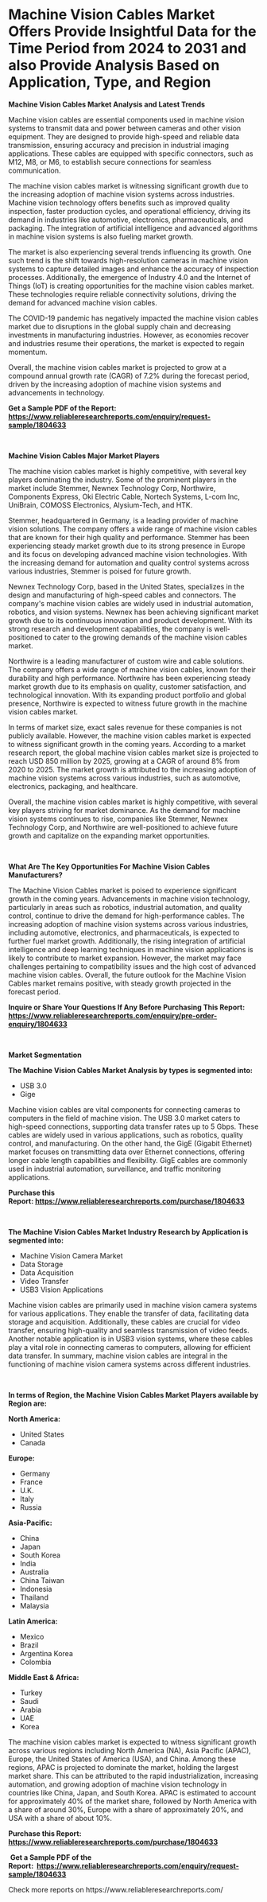<p><h1>Machine Vision Cables Market Offers Provide Insightful Data for the Time Period from 2024 to 2031 and also Provide Analysis Based on Application, Type, and Region</h1></p><p><strong>Machine Vision Cables Market Analysis and Latest Trends</strong></p>
<p><p>Machine vision cables are essential components used in machine vision systems to transmit data and power between cameras and other vision equipment. They are designed to provide high-speed and reliable data transmission, ensuring accuracy and precision in industrial imaging applications. These cables are equipped with specific connectors, such as M12, M8, or M6, to establish secure connections for seamless communication.</p><p>The machine vision cables market is witnessing significant growth due to the increasing adoption of machine vision systems across industries. Machine vision technology offers benefits such as improved quality inspection, faster production cycles, and operational efficiency, driving its demand in industries like automotive, electronics, pharmaceuticals, and packaging. The integration of artificial intelligence and advanced algorithms in machine vision systems is also fueling market growth.</p><p>The market is also experiencing several trends influencing its growth. One such trend is the shift towards high-resolution cameras in machine vision systems to capture detailed images and enhance the accuracy of inspection processes. Additionally, the emergence of Industry 4.0 and the Internet of Things (IoT) is creating opportunities for the machine vision cables market. These technologies require reliable connectivity solutions, driving the demand for advanced machine vision cables.</p><p>The COVID-19 pandemic has negatively impacted the machine vision cables market due to disruptions in the global supply chain and decreasing investments in manufacturing industries. However, as economies recover and industries resume their operations, the market is expected to regain momentum.</p><p>Overall, the machine vision cables market is projected to grow at a compound annual growth rate (CAGR) of 7.2% during the forecast period, driven by the increasing adoption of machine vision systems and advancements in technology.</p></p>
<p><strong>Get a Sample PDF of the Report:&nbsp; <a href="https://www.reliableresearchreports.com/enquiry/request-sample/1804633">https://www.reliableresearchreports.com/enquiry/request-sample/1804633</a></strong></p>
<p>&nbsp;</p>
<p><strong>Machine Vision Cables Major Market Players</strong></p>
<p><p>The machine vision cables market is highly competitive, with several key players dominating the industry. Some of the prominent players in the market include Stemmer, Newnex Technology Corp, Northwire, Components Express, Oki Electric Cable, Nortech Systems, L-com Inc, UniBrain, COMOSS Electronics, Alysium-Tech, and HTK.</p><p>Stemmer, headquartered in Germany, is a leading provider of machine vision solutions. The company offers a wide range of machine vision cables that are known for their high quality and performance. Stemmer has been experiencing steady market growth due to its strong presence in Europe and its focus on developing advanced machine vision technologies. With the increasing demand for automation and quality control systems across various industries, Stemmer is poised for future growth.</p><p>Newnex Technology Corp, based in the United States, specializes in the design and manufacturing of high-speed cables and connectors. The company's machine vision cables are widely used in industrial automation, robotics, and vision systems. Newnex has been achieving significant market growth due to its continuous innovation and product development. With its strong research and development capabilities, the company is well-positioned to cater to the growing demands of the machine vision cables market.</p><p>Northwire is a leading manufacturer of custom wire and cable solutions. The company offers a wide range of machine vision cables, known for their durability and high performance. Northwire has been experiencing steady market growth due to its emphasis on quality, customer satisfaction, and technological innovation. With its expanding product portfolio and global presence, Northwire is expected to witness future growth in the machine vision cables market.</p><p>In terms of market size, exact sales revenue for these companies is not publicly available. However, the machine vision cables market is expected to witness significant growth in the coming years. According to a market research report, the global machine vision cables market size is projected to reach USD 850 million by 2025, growing at a CAGR of around 8% from 2020 to 2025. The market growth is attributed to the increasing adoption of machine vision systems across various industries, such as automotive, electronics, packaging, and healthcare.</p><p>Overall, the machine vision cables market is highly competitive, with several key players striving for market dominance. As the demand for machine vision systems continues to rise, companies like Stemmer, Newnex Technology Corp, and Northwire are well-positioned to achieve future growth and capitalize on the expanding market opportunities.</p></p>
<p>&nbsp;</p>
<p><strong>What Are The Key Opportunities For Machine Vision Cables Manufacturers?</strong></p>
<p><p>The Machine Vision Cables market is poised to experience significant growth in the coming years. Advancements in machine vision technology, particularly in areas such as robotics, industrial automation, and quality control, continue to drive the demand for high-performance cables. The increasing adoption of machine vision systems across various industries, including automotive, electronics, and pharmaceuticals, is expected to further fuel market growth. Additionally, the rising integration of artificial intelligence and deep learning techniques in machine vision applications is likely to contribute to market expansion. However, the market may face challenges pertaining to compatibility issues and the high cost of advanced machine vision cables. Overall, the future outlook for the Machine Vision Cables market remains positive, with steady growth projected in the forecast period.</p></p>
<p><strong>Inquire or Share Your Questions If Any Before Purchasing This Report: <a href="https://www.reliableresearchreports.com/enquiry/pre-order-enquiry/1804633">https://www.reliableresearchreports.com/enquiry/pre-order-enquiry/1804633</a></strong></p>
<p>&nbsp;</p>
<p><strong>Market Segmentation</strong></p>
<p><strong>The Machine Vision Cables Market Analysis by types is segmented into:</strong></p>
<p><ul><li>USB 3.0</li><li>Gige</li></ul></p>
<p><p>Machine vision cables are vital components for connecting cameras to computers in the field of machine vision. The USB 3.0 market caters to high-speed connections, supporting data transfer rates up to 5 Gbps. These cables are widely used in various applications, such as robotics, quality control, and manufacturing. On the other hand, the GigE (Gigabit Ethernet) market focuses on transmitting data over Ethernet connections, offering longer cable length capabilities and flexibility. GigE cables are commonly used in industrial automation, surveillance, and traffic monitoring applications.</p></p>
<p><strong>Purchase this Report:&nbsp;<a href="https://www.reliableresearchreports.com/purchase/1804633">https://www.reliableresearchreports.com/purchase/1804633</a></strong></p>
<p>&nbsp;</p>
<p><strong>The Machine Vision Cables Market Industry Research by Application is segmented into:</strong></p>
<p><ul><li>Machine Vision Camera Market</li><li>Data Storage</li><li>Data Acquisition</li><li>Video Transfer</li><li>USB3 Vision Applications</li></ul></p>
<p><p>Machine vision cables are primarily used in machine vision camera systems for various applications. They enable the transfer of data, facilitating data storage and acquisition. Additionally, these cables are crucial for video transfer, ensuring high-quality and seamless transmission of video feeds. Another notable application is in USB3 vision systems, where these cables play a vital role in connecting cameras to computers, allowing for efficient data transfer. In summary, machine vision cables are integral in the functioning of machine vision camera systems across different industries.</p></p>
<p>&nbsp;</p>
<p><strong>In terms of Region, the Machine Vision Cables Market Players available by Region are:</strong></p>
<p>
    <p> <strong> North America: </strong>
        <ul>
            <li>United States</li>
            <li>Canada</li>
        </ul>
        </p> 
    <p> <strong> Europe: </strong>
        <ul>
            <li>Germany</li>
            <li>France</li>
            <li>U.K.</li>
            <li>Italy</li>
            <li>Russia</li>
        </ul>
        </p> 
    <p> <strong> Asia-Pacific: </strong>
        <ul>
            <li>China</li>
            <li>Japan</li>
            <li>South Korea</li>
            <li>India</li>
            <li>Australia</li>
            <li>China Taiwan</li>
            <li>Indonesia</li>
            <li>Thailand</li>
            <li>Malaysia</li>
        </ul>
        </p> 
    <p> <strong> Latin America: </strong>
        <ul>
            <li>Mexico</li>
            <li>Brazil</li>
            <li>Argentina Korea</li>
            <li>Colombia</li>
        </ul>
        </p> 
    <p> <strong> Middle East & Africa: </strong>
        <ul>
            <li>Turkey</li>
            <li>Saudi</li>
            <li>Arabia</li>
            <li>UAE</li>
            <li>Korea</li>
        </ul>
    </p>
    </p>
<p><p>The machine vision cables market is expected to witness significant growth across various regions including North America (NA), Asia Pacific (APAC), Europe, the United States of America (USA), and China. Among these regions, APAC is projected to dominate the market, holding the largest market share. This can be attributed to the rapid industrialization, increasing automation, and growing adoption of machine vision technology in countries like China, Japan, and South Korea. APAC is estimated to account for approximately 40% of the market share, followed by North America with a share of around 30%, Europe with a share of approximately 20%, and USA with a share of about 10%.</p></p>
<p><strong>Purchase this Report: <a href="https://www.reliableresearchreports.com/purchase/1804633">https://www.reliableresearchreports.com/purchase/1804633</a></strong></p>
<p>&nbsp;<strong>Get a Sample PDF of the Report:&nbsp;&nbsp;<a href="https://www.reliableresearchreports.com/enquiry/request-sample/1804633">https://www.reliableresearchreports.com/enquiry/request-sample/1804633</a></strong></p>
<p><strong></strong></p>
<p>Check more reports on https://www.reliableresearchreports.com/</p>